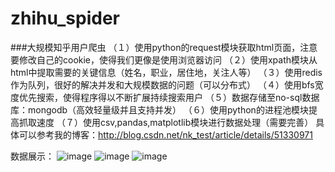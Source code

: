 # zhihu_spider
###大规模知乎用户爬虫
    （１）使用python的request模块获取html页面，注意要修改自己的cookie，使得我们更像是使用浏览器访问
    （２）使用xpath模块从html中提取需要的关键信息（姓名，职业，居住地，关注人等）
    （３）使用redis作为队列，很好的解决并发和大规模数据的问题（可以分布式）
    （４）使用bfs宽度优先搜索，使得程序得以不断扩展持续搜索用户
    （５）数据存储至no-sql数据库：mongodb（高效轻量级并且支持并发）
    （６）使用python的进程池模块提高抓取速度
    （７）使用csv,pandas,matplotlib模块进行数据处理（需要完善）
     具体可以参考我的博客：http://blog.csdn.net/nk_test/article/details/51330971

数据展示：
![image](https://github.com/Tachone/zhihu_spider/blob/master/career.png)
![image](https://github.com/Tachone/zhihu_spider/blob/master/city.png)
![image](https://github.com/Tachone/zhihu_spider/blob/master/title.png)
